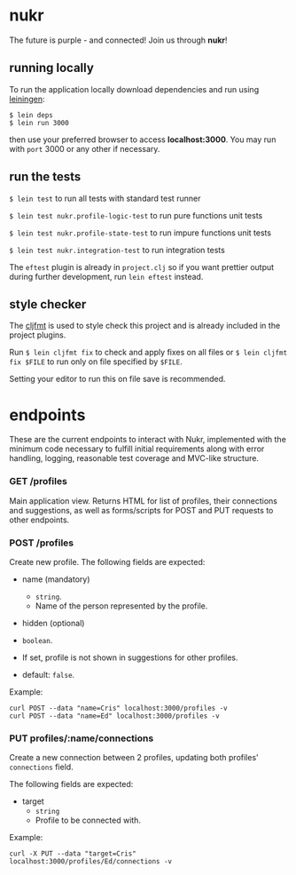# nukr

The future is purple - and connected!
Join us through **nukr**!

## running locally
To run the application locally download dependencies and run using [leiningen](https://leiningen.org/):
```
$ lein deps
$ lein run 3000
```

then use your preferred browser to access **localhost:3000**. You may run with `port` 3000 or any other if necessary.

## run the tests
`$ lein test` to run all tests with standard test runner

`$ lein test nukr.profile-logic-test` to run pure functions unit tests

`$ lein test nukr.profile-state-test` to run impure functions unit tests

`$ lein test nukr.integration-test` to run integration tests

The `eftest` plugin is already in `project.clj` so if you want prettier output during further development, run `lein eftest` instead.

## style checker
The [cljfmt](https://github.com/weavejester/cljfmt) is used to style check this project and is already included in the project plugins.

Run `$ lein cljfmt fix` to check and apply fixes on all files or `$ lein cljfmt fix $FILE` to run only on file specified by `$FILE`.

Setting your editor to run this on file save is recommended.


# endpoints
These are the current endpoints to interact with Nukr, implemented with the minimum code necessary to fulfill initial requirements along with error handling, logging, reasonable test coverage and MVC-like structure.

### GET /profiles
Main application view. Returns HTML for list of profiles, their connections and suggestions, as well as forms/scripts for POST and PUT requests to other endpoints.

### POST /profiles
Create new profile.
The following fields are expected:

- name (mandatory)
  - `string`.
  - Name of the person represented by the profile.


- hidden (optional)
 - `boolean`.
 - If set, profile is not shown in suggestions for other profiles.
 - default: `false`.

Example:

```
curl POST --data "name=Cris" localhost:3000/profiles -v
curl POST --data "name=Ed" localhost:3000/profiles -v
```

### PUT profiles/:name/connections
Create a new connection between 2 profiles, updating both profiles' `connections` field.

The following fields are expected:

- target
  - `string`
  - Profile to be connected with.

Example:
```
curl -X PUT --data "target=Cris" localhost:3000/profiles/Ed/connections -v
```
